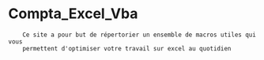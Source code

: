 # Compta_Excel_Vba
        Ce site a pour but de répertorier un ensemble de macros utiles qui vous
        permettent d'optimiser votre travail sur excel au quotidien
